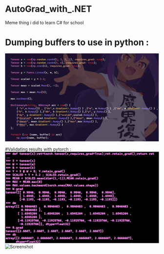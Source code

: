 # AutoGrad_with_.NET
Meme thing i did to learn C# for school

# Dumping buffers to use in python :
![Screenshot](SeeSharpNN.png)

#Validating results with pytorch :
![Screenshot](validation.png)
![Screenshot](val.png)
